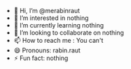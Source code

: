 - 👋 Hi, I’m @merabinraut
- 👀 I’m interested in nothing
- 🌱 I’m currently learning nothing
- 💞️ I’m looking to collaborate on nothing
- 📫 How to reach me : You can't
- 😄 Pronouns: rabin.raut
- ⚡ Fun fact: nothing

<!---
merabinraut/merabinraut is a ✨ special ✨ repository because its `README.md` (this file) appears on your GitHub profile.
You can click the Preview link to take a look at your changes.
--->
